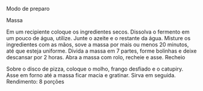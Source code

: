 Modo de preparo

Massa

Em um recipiente coloque os ingredientes secos.
Dissolva o fermento em um pouco de água, utilize.
Junte o azeite e o restante da água.
Misture os ingredientes com as mãos, sove a massa por mais ou menos 20 minutos, até que esteja uniforme.
Divida a massa em 7 partes, forme bolinhas e deixe descansar por 2 horas.
Abra a massa com rolo, recheie e asse.
Recheio

Sobre o disco de pizza, coloque o molho, frango desfiado e o catupiry.
Asse em forno até a massa ficar macia e gratinar.
Sirva em seguida.
Rendimento: 8 porções